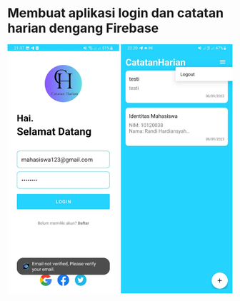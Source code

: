 # Membuat aplikasi login dan catatan harian dengang Firebase

<img width="250" alt="Screen Shot 2023-01-30 at 19 12 51" src="https://github.com/randih2808/Catatanharian/blob/master/app/src/main/res/drawable/loginview.jpeg">
<img width="250" alt="Screen Shot 2023-01-30 at 19 12 51" src="https://github.com/randih2808/Catatanharian/blob/master/app/src/main/res/drawable/catatanviewreadme.jpeg">
